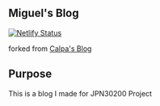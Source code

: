 ## Miguel's Blog

[![Netlify Status](https://api.netlify.com/api/v1/badges/a6536fef-dc7d-4921-932a-a7bfcef1d8b0/deploy-status)](https://app.netlify.com/sites/japanese-toilets/deploys)

forked from [Calpa's Blog](https://calpa.me) 

## Purpose
  This is a blog I made for JPN30200 Project 